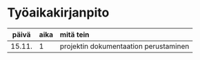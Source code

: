 # Työaikakirjanpito

| päivä | aika | mitä tein  |
| :----:|:-----| :-----|
| 15.11. | 1    | projektin dokumentaation perustaminen |
